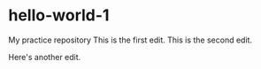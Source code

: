 # hello-world-1
My practice repository
This is the first edit.
This is the second edit.

Here's another edit.
